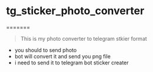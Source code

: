 # tg_sticker_photo_converter
=======

>This is my photo converter to telegram stkier format

- you should to send photo
- bot will convert it and send you png file
- i need to send it to telegram bot sticker creater
